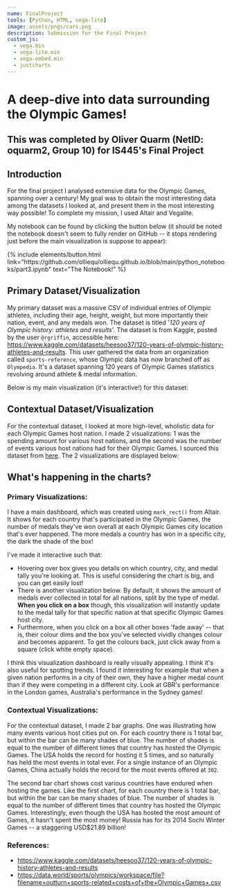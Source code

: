```yaml
---
name: FinalProject
tools: [Python, HTML, vega-lite]
image: assets/pngs/cars.png
description: Submission for the Final Project
custom_js:
  - vega.min
  - vega-lite.min
  - vega-embed.min
  - justcharts
---
```


# A deep-dive into data surrounding the Olympic Games!
## This was completed by Oliver Quarm (NetID: oquarm2, Group 10) for IS445's Final Project

## Introduction
For the final project I analysed extensive data for the Olympic Games, spanning over a century! My goal was to obtain the most interesting data among the datasets I looked at, and present them in the most interesting way possible! To complete my mission, I used Altair and Vegalite.

My notebook can be found by clicking the button below (it should be noted the notebook doesn't seem to fully render on GitHub -- it stops rendering just before the main visualization is suppose to appear):

<div class="center">
{% include elements/button.html link="https://github.com/olliequ/olliequ.github.io/blob/main/python_notebooks/part3.ipynb" text="The Notebook!" %}
</div>

## Primary Dataset/Visualization
My primary dataset was a massive CSV of individual entries of Olympic athletes, including their age, height, weight, but more importantly their nation, event, and any medals won. The dataset is titled '*120 years of Olympic history: athletes and results*'. The dataset is from Kaggle, posted by the user `@rgriffin`, accessible here: https://www.kaggle.com/datasets/heesoo37/120-years-of-olympic-history-athletes-and-results. This user gathered the data from an organization called `sports-reference`, whose Olympic data has now branched off as `Olympedia`. It's a dataset spanning 120 years of Olympic Games statistics revolving around athlete & medal information.

Below is my main visualization (it's interactive!) for this dataset:

<vegachart schema-url="{{ site.baseurl }}/assets/json/main_dashboard.json" style="width: 100%"></vegachart>

## Contextual Dataset/Visualization
For the contextual dataset, I looked at more high-level, wholistic data for each Olympic Games host nation. I made 2 visualizations: 1 was the spending amount for various host nations, and the second was the number of events various host nations had for their Olympic Games. I sourced this dataset from [here](https://data.world/sports/olympics/workspace/file?filename=outturn+sports-related+costs+of+the+Olympic+Games+.csv). The 2 visualizations are displayed below:

<vegachart schema-url="{{ site.baseurl }}/assets/json/cost_per_country.json" style="width: 100%"></vegachart>

<vegachart schema-url="{{ site.baseurl }}/assets/json/athletes_per_host_nation.json" style="width: 100%"></vegachart>

## What's happening in the charts?
### Primary Visualizations:
I have a main dashboard, which was created using `mark_rect()` from Altair. It shows for each country that's participated in the Olympic Games, the number of medals they've won overall at each Olympic Games city location that's ever happened. The more medals a country has won in a specific city, the dark the shade of the box!

I've made it interactive such that:
- Hovering over box gives you details on which country, city, and medal tally you're looking at. This is useful considering the chart is big, and you can get easily lost!
- There is another visualization below. By default, it shows the amount of medals ever collected in total for all nations, split by the type of medal. **When you click on a box** though, this visualization will instantly update to the medal tally for that specific nation at that specific Olympic Games host city.
- Furthermore, when you click on a box all other boxes 'fade away' -- that is, their colour dims and the box you've selected vividly changes colour and becomes apparent. To get the colours back, just click away from a square (click white empty space).

I think this visualization dashboard is really visually appealing. I think it's also useful for spotting trends. I found it interesting for example that when a given nation performs in a city of their own, they have a higher medal count than if they were competing in a different city. Look at GBR's performance in the London games, Australia's performance in the Sydney games!

### Contextual Visualizations:
For the contextual dataset, I made 2 bar graphs. One was illustrating how many events various host cities put on. For each country there is 1 total bar, but within the bar can be many shades of blue. The number of shades is equal to the number of different times that country has hosted the Olympic Games. The USA holds the record for hosting it 5 times, and so naturally has held the most events in total ever. For a single instance of an Olympic Games, China actually holds the record for the most events offered at `302`.

The second bar chart shows cost various countries have endured when hosting the games. Like the first chart, for each country there is 1 total bar, but within the bar can be many shades of blue. The number of shades is equal to the number of different times that country has hosted the Olympic Games. Interestingly, even though the USA has hosted the most amount of Games, it hasn't spent the most money! Russia has for its 2014 Sochi Winter Games -- a staggering USD$21.89 billion!

### References:
- https://www.kaggle.com/datasets/heesoo37/120-years-of-olympic-history-athletes-and-results
- https://data.world/sports/olympics/workspace/file?filename=outturn+sports-related+costs+of+the+Olympic+Games+.csv